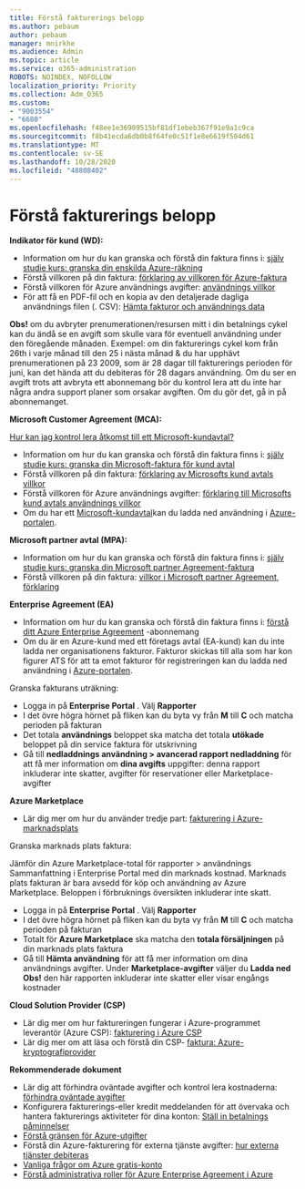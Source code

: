 ```yaml
---
title: Förstå fakturerings belopp
ms.author: pebaum
author: pebaum
manager: mnirkhe
ms.audience: Admin
ms.topic: article
ms.service: o365-administration
ROBOTS: NOINDEX, NOFOLLOW
localization_priority: Priority
ms.collection: Adm_O365
ms.custom:
- "9003554"
- "6680"
ms.openlocfilehash: f48ee1e36909515bf81df1ebeb367f91e9a1c9ca
ms.sourcegitcommit: f8b41ecda6db0b8f64fe0c51f1e8e6619f504d61
ms.translationtype: MT
ms.contentlocale: sv-SE
ms.lasthandoff: 10/28/2020
ms.locfileid: "48808402"
---
```

# <a name="understand-billing-amount"></a>Förstå fakturerings belopp

**Indikator för kund (WD):**

- Information om hur du kan granska och förstå din faktura finns i: [själv studie kurs: granska din enskilda Azure-räkning](https://docs.microsoft.com/azure/cost-management-billing/understand/review-individual-bill?WT.mc_id=Portal-Microsoft_Azure_Support)
- Förstå villkoren på din faktura: [förklaring av villkoren för Azure-faktura](https://docs.microsoft.com/azure/cost-management-billing/understand/understand-invoice?WT.mc_id=Portal-Microsoft_Azure_Support)
- Förstå villkoren för Azure användnings avgifter: [användnings villkor](https://docs.microsoft.com/azure/cost-management-billing/understand/understand-usage?WT.mc_id=Portal-Microsoft_Azure_Support)
- För att få en PDF-fil och en kopia av den detaljerade dagliga användnings filen (. CSV): [Hämta fakturor och användnings data](https://docs.microsoft.com/azure/billing/billing-download-azure-invoice-daily-usage-date?WT.mc_id=Portal-Microsoft_Azure_Support)

**Obs!** om du avbryter prenumerationen/resursen mitt i din betalnings cykel kan du ändå se en avgift som skulle vara för eventuell användning under den föregående månaden. Exempel: om din fakturerings cykel kom från 26th i varje månad till den 25 i nästa månad & du har upphävt prenumerationen på 23 2009, som är 28 dagar till fakturerings perioden för juni, kan det hända att du debiteras för 28 dagars användning. Om du ser en avgift trots att avbryta ett abonnemang bör du kontrol lera att du inte har några andra support planer som orsakar avgiften. Om du gör det, gå in på abonnemanget.

**Microsoft Customer Agreement (MCA):**

[Hur kan jag kontrol lera åtkomst till ett Microsoft-kundavtal?](https://docs.microsoft.com/azure/cost-management-billing/manage/download-azure-invoice-daily-usage-date?WT.mc_id=Portal-Microsoft_Azure_Support#check-access-to-a-microsoft-customer-agreement)

- Information om hur du kan granska och förstå din faktura finns i: [själv studie kurs: granska din Microsoft-faktura för kund avtal](https://docs.microsoft.com/azure/cost-management-billing/understand/review-customer-agreement-bill?WT.mc_id=Portal-Microsoft_Azure_Support)
- Förstå villkoren på din faktura: [förklaring av Microsofts kund avtals villkor](https://docs.microsoft.com/azure/cost-management-billing/understand/mca-understand-your-invoice?WT.mc_id=Portal-Microsoft_Azure_Support)
- Förstå villkoren för Azure användnings avgifter: [förklaring till Microsofts kund avtals användnings villkor](https://docs.microsoft.com/azure/cost-management-billing/understand/mca-understand-your-usage?WT.mc_id=Portal-Microsoft_Azure_Support)
- Om du har ett [Microsoft-kundavtal](https://docs.microsoft.com/azure/cost-management-billing/manage/download-azure-invoice-daily-usage-date?WT.mc_id=Portal-Microsoft_Azure_Support#check-access-to-a-microsoft-customer-agreement)kan du ladda ned användning i [Azure-portalen](https://portal.azure.com/).

**Microsoft partner avtal (MPA):**

- Information om hur du kan granska och förstå din faktura finns i: [själv studie kurs: granska din Microsoft partner Agreement-faktura](https://docs.microsoft.com/azure/cost-management-billing/understand/review-partner-agreement-bill?WT.mc_id=Portal-Microsoft_Azure_Support)
- Förstå villkoren på din faktura: [villkor i Microsoft partner Agreement, förklaring](https://docs.microsoft.com/azure/cost-management-billing/understand/mpa-invoice-terms?WT.mc_id=Portal-Microsoft_Azure_Support)

**Enterprise Agreement (EA)**

- Information om hur du kan granska och förstå din faktura finns i: [förstå ditt Azure Enterprise Agreement](https://docs.microsoft.com/azure/cost-management-billing/understand/review-enterprise-agreement-bill?WT.mc_id=Portal-Microsoft_Azure_Support) -abonnemang
- Om du är en Azure-kund med ett företags avtal (EA-kund) kan du inte ladda ner organisationens fakturor. Fakturor skickas till alla som har kon figurer ATS för att ta emot fakturor för registreringen kan du ladda ned användning i [Azure-portalen](https://portal.azure.com/).

Granska fakturans uträkning:

- Logga in på **Enterprise Portal** . Välj **Rapporter**
- I det övre högra hörnet på fliken kan du byta vy från **M** till **C** och matcha perioden på fakturan
- Det totala **användnings** beloppet ska matcha det totala **utökade** beloppet på din service faktura för utskrivning
- Gå till **nedladdnings användning > avancerad rapport nedladdning** för att få mer information om **dina avgifts** uppgifter: denna rapport inkluderar inte skatter, avgifter för reservationer eller Marketplace-avgifter

**Azure Marketplace**

- Lär dig mer om hur du använder tredje part: [fakturering i Azure-marknadsplats](https://docs.microsoft.com/azure/billing/billing-understand-your-azure-marketplace-charges?WT.mc_id=Portal-Microsoft_Azure_Support)

Granska marknads plats faktura:

Jämför din Azure Marketplace-total för rapporter > användnings Sammanfattning i Enterprise Portal med din marknads kostnad. Marknads plats fakturan är bara avsedd för köp och användning av Azure Marketplace. Beloppen i förbruknings översikten inkluderar inte skatt.

- Logga in på **Enterprise Portal** . Välj **Rapporter**
- I det övre högra hörnet på fliken kan du byta vy från **M** till **C** och matcha perioden på fakturan
- Totalt för **Azure Marketplace** ska matcha den **totala försäljningen** på din marknads plats faktura
- Gå till **Hämta användning** för att få mer information om dina användnings avgifter. Under **Marketplace-avgifter** väljer du **Ladda ned** **Obs!** den här rapporten inkluderar inte skatter eller visar engångs kostnader

**Cloud Solution Provider (CSP)**

- Lär dig mer om hur faktureringen fungerar i Azure-programmet leverantör (Azure CSP): [fakturering i Azure CSP](https://docs.microsoft.com/azure/cloud-solution-provider/billing/azure-csp-billing-overview?WT.mc_id=Portal-Microsoft_Azure_Support)
- Lär dig mer om att läsa och förstå din CSP- [faktura: Azure-kryptografiprovider](https://docs.microsoft.com/azure/cloud-solution-provider/billing/azure-csp-invoice?WT.mc_id=Portal-Microsoft_Azure_Support)

**Rekommenderade dokument**

- Lär dig att förhindra oväntade avgifter och kontrol lera kostnaderna: [förhindra oväntade avgifter](https://docs.microsoft.com/azure/cost-management-billing/manage/getting-started?WT.mc_id=Portal-Microsoft_Azure_Support)
- Konfigurera fakturerings-eller kredit meddelanden för att övervaka och hantera fakturerings aktiviteter för dina konton: [Ställ in betalnings påminnelser](https://docs.microsoft.com/azure/cost-management-billing/costs/cost-mgt-alerts-monitor-usage-spending?WT.mc_id=Portal-Microsoft_Azure_Support)
- [Förstå gränsen för Azure-utgifter](https://docs.microsoft.com/azure/cost-management-billing/manage/spending-limit?WT.mc_id=Portal-Microsoft_Azure_Support)
- Förstå din Azure-fakturering för externa tjänste avgifter: [hur externa tjänster debiteras](https://docs.microsoft.com/azure/cost-management-billing/understand/understand-azure-marketplace-charges?WT.mc_id=Portal-Microsoft_Azure_Support)
- [Vanliga frågor om Azure gratis-konto](https://azure.microsoft.com/free/free-account-faq/)
- [Förstå administrativa roller för Azure Enterprise Agreement i Azure](https://docs.microsoft.com/azure/cost-management-billing/manage/understand-ea-roles?WT.mc_id=Portal-Microsoft_Azure_Support)